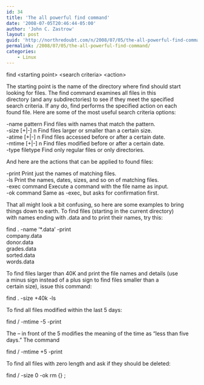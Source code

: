 ```yaml
---
id: 34
title: 'The all powerful find command'
date: '2008-07-05T20:46:44-05:00'
author: 'John C. Zastrow'
layout: post
guid: 'http://northredoubt.com/n/2008/07/05/the-all-powerful-find-command/'
permalink: /2008/07/05/the-all-powerful-find-command/
categories:
    - Linux
---
```


find &lt;starting point&gt; &lt;search criteria&gt; &lt;action&gt;

The starting point is the name of the directory where find should start  
looking for files. The find command examines all files in this  
directory (and any subdirectories) to see if they meet the specified  
search criteria. If any do, find performs the specified action on each  
found file. Here are some of the most useful search criteria options:

-name pattern Find files with names that match the pattern.  
-size \[+|-\] n Find files larger or smaller than a certain size.  
-atime \[+|-\] n Find files accessed before or after a certain date.  
-mtime \[+|-\] n Find files modified before or after a certain date.  
-type filetype Find only regular files or only directories.

And here are the actions that can be applied to found files:

-print Print just the names of matching files.  
-ls Print the names, dates, sizes, and so on of matching files.  
-exec command Execute a command with the file name as input.  
-ok command Same as -exec, but asks for confirmation first.

That all might look a bit confusing, so here are some examples to bring  
things down to earth. To find files (starting in the current directory)  
with names ending with .data and to print their names, try this:

find . -name ‘\*.data’ -print  
company.data  
donor.data  
grades.data  
sorted.data  
words.data

To find files larger than 40K and print the file names and details (use  
a minus sign instead of a plus sign to find files smaller than a  
certain size), issue this command:

find . -size +40k -ls

To find all files modified within the last 5 days:

find / -mtime -5 -print

The – in front of the 5 modifies the meaning of the time as “less than five days.” The command

find / -mtime +5 -print

To find all files with zero length and ask if they should be deleted:

find / -size 0 -ok rm {} ;